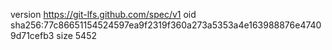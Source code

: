 version https://git-lfs.github.com/spec/v1
oid sha256:77c86651154524597ea9f2319f360a273a5353a4e163988876e47409d71cefb3
size 5452
